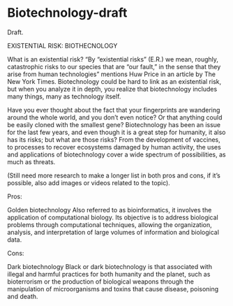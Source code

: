 # Biotechnology-draft
Draft.




EXISTENTIAL RISK: BIOTHECNOLOGY

What is an existential risk? “By “existential risks” (E.R.) we mean, roughly, catastrophic risks to our species that are “our fault,” in the sense that they arise from human technologies” mentions Huw Price in an article by The New York Times. Biotechnology could be hard to link as an existential risk, but when you analyze it in depth, you realize that biotechnology includes many things, many as technology itself.

Have you ever thought about the fact that your fingerprints are wandering around the whole world, and you don’t even notice? Or that anything could be easily cloned with the smallest gene? Biotechnology has been an issue for the last few years, and even though it is a great step for humanity, it also has its risks; but what are those risks? From the development of vaccines, to processes to recover ecosystems damaged by human activity, the uses and applications of biotechnology cover a wide spectrum of possibilities, as much as threats. 

(Still need more research to make a longer list in both pros and cons, if it’s possible, also add images or videos related to the topic).

Pros:

Golden biotechnology
Also referred to as bioinformatics, it involves the application of computational biology. Its objective is to address biological problems through computational techniques, allowing the organization, analysis, and interpretation of large volumes of information and biological data.


Cons:

Dark biotechnology
Black or dark biotechnology is that associated with illegal and harmful practices for both humanity and the planet, such as bioterrorism or the production of biological weapons through the manipulation of microorganisms and toxins that cause disease, poisoning and death.


